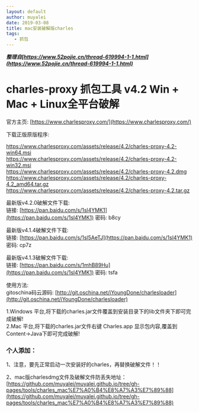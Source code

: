 ```yaml
---
layout: default
author: muyalei
date: 2019-03-08
title: mac安装破解版charles
tags:
   - 抓包
---
```


***整理自[https://www.52pojie.cn/thread-619994-1-1.html](https://www.52pojie.cn/thread-619994-1-1.html)***


# charles-proxy 抓包工具 v4.2 Win + Mac + Linux全平台破解

官方主页:  [https://www.charlesproxy.com/](https://www.charlesproxy.com/)

下载正版原版程序:

https://www.charlesproxy.com/assets/release/4.2/charles-proxy-4.2-win64.msi<br/>
https://www.charlesproxy.com/assets/release/4.2/charles-proxy-4.2-win32.msi<br/>
https://www.charlesproxy.com/assets/release/4.2/charles-proxy-4.2.dmg<br/>
https://www.charlesproxy.com/assets/release/4.2/charles-proxy-4.2_amd64.tar.gz<br/>
https://www.charlesproxy.com/assets/release/4.2/charles-proxy-4.2.tar.gz<br/>

最新版v4.2.0破解文件下载:<br/>
链接: [https://pan.baidu.com/s/1sl4YMK1](https://pan.baidu.com/s/1sl4YMK1) 密码: b8cy
 
最新版v4.1.4破解文件下载:<br/>
链接: [https://pan.baidu.com/s/1sl5AeTJ](https://pan.baidu.com/s/1sl4YMK1) 密码: cp7z

最新版v4.1.3破解文件下载:<br/>
链接: [https://pan.baidu.com/s/1mhB89Hu](https://pan.baidu.com/s/1sl4YMK1) 密码: tsfa

使用方法:<br/>
gitoschina码云源码: [http://git.oschina.net/iYoungDone/charlesloader](http://git.oschina.net/iYoungDone/charlesloader)
 
1.Windows 平台,将下载的charles.jar文件覆盖到安装目录下的lib文件夹下即可完成破解!<br/>
2.Mac 平台,将下载的charles.jar文件右键 Charles.app 显示包内容,覆盖到Content->Java下即可完成破解!


### 个人添加：

1、注意，要先正常启动一次安装好的charles，再替换破解文件！！

2、mac版charlesdmg文件及破解文件防丢失地址：[https://github.com/muyalei/muyalei.github.io/tree/gh-pages/tools/charles_mac%E7%A0%B4%E8%A7%A3%E7%89%88](https://github.com/muyalei/muyalei.github.io/tree/gh-pages/tools/charles_mac%E7%A0%B4%E8%A7%A3%E7%89%88)








